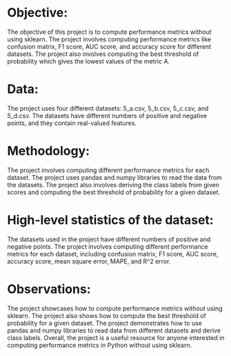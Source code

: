 # Objective:
The objective of this project is to compute performance metrics without using sklearn. The project involves computing performance metrics like confusion matrix, F1 score, AUC score, and accuracy score for different datasets. The project also involves computing the best threshold of probability which gives the lowest values of the metric A.

# Data:
The project uses four different datasets: 5_a.csv, 5_b.csv, 5_c.csv, and 5_d.csv. The datasets have different numbers of positive and negative points, and they contain real-valued features.

# Methodology:
The project involves computing different performance metrics for each dataset. The project uses pandas and numpy libraries to read the data from the datasets. The project also involves deriving the class labels from given scores and computing the best threshold of probability for a given dataset. 

# High-level statistics of the dataset:
The datasets used in the project have different numbers of positive and negative points. The project involves computing different performance metrics for each dataset, including confusion matrix, F1 score, AUC score, accuracy score, mean square error, MAPE, and R^2 error.

# Observations:
The project showcases how to compute performance metrics without using sklearn. The project also shows how to compute the best threshold of probability for a given dataset. The project demonstrates how to use pandas and numpy libraries to read data from different datasets and derive class labels. Overall, the project is a useful resource for anyone interested in computing performance metrics in Python without using sklearn.
